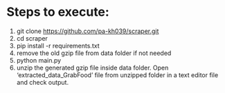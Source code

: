 # Steps to execute:
1.	git clone https://github.com/pa-kh039/scraper.git
2.	cd scraper
3.	pip install -r requirements.txt
4.	remove the old gzip file from data folder if not needed
5.	python main.py
6.	unzip the generated gzip file inside data folder. Open ‘extracted_data_GrabFood’ file from unzipped folder in a text editor file and check output.
